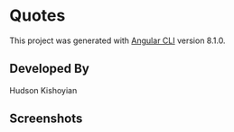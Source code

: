 # Quotes

This project was generated with [Angular CLI](https://github.com/angular/angular-cli) version 8.1.0.

## Developed By
Hudson Kishoyian

## Screenshots

<!-- ![homepage](images/screenshots/homepage_yp.png); --
## Behavior Driven Development.

| Behavior :                                                |                                                Input .                                               |                                                                             Output example |.
| :-------------------------------------------------------- | :-------------------------------------------------------------------------------------------------: | -----------------------------------------------------------------------------------------: |
| User types the quote(s) and the author and selects the date and clicks on Add a Quote(S)||                                           |                                                |

## Setup/Installation Requirements

-   Connect to the internet
-   Download a web browser of your preference
-   click here to open the link : <https://github.com/hukish/Quotes.git>
## Known Bugs
    {In case you experience bugs kindly refresh your web page or restart your web browser }
## Technologies Used
    { 1 .Angular
      2, CSS
      3, bootstrap
      4, html
      5, Typescript
      6, FontAWesome
    }
## Support and contact details
    {Contact me on my email address :Emmanuel.Muchiri@outlook.com}
### License
    MIT License
    Copyright (c) {2019}


## Development server
Github Link :https://github.com/EmmanuelMuchiri/Quotes.git

Live Link:

## Development server

Run `ng serve` for a dev server. Navigate to `http://localhost:4200/`. The app will automatically reload if you change any of the source files.

## Code scaffolding

Run `ng generate component component-name` to generate a new component. You can also use `ng generate directive|pipe|service|class|guard|interface|enum|module`.

## Build

Run `ng build` to build the project. The build artifacts will be stored in the `dist/` directory. Use the `--prod` flag for a production build.

## Running unit tests

Run `ng test` to execute the unit tests via [Karma](https://karma-runner.github.io).

## Running end-to-end tests

Run `ng e2e` to execute the end-to-end tests via [Protractor](http://www.protractortest.org/).

## Further help

To get more help on the Angular CLI use `ng help` or go check out the [Angular CLI README](https://github.com/angular/angular-cli/blob/master/README.md).
